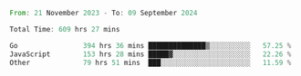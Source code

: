 <!--START_SECTION:waka-->

```rust
From: 21 November 2023 - To: 09 September 2024

Total Time: 609 hrs 27 mins

Go                394 hrs 36 mins ██████████████▒░░░░░░░░░░   57.25 %
JavaScript        153 hrs 28 mins █████▓░░░░░░░░░░░░░░░░░░░   22.26 %
Other             79 hrs 51 mins  ███░░░░░░░░░░░░░░░░░░░░░░   11.59 %
```

<!--END_SECTION:waka-->
